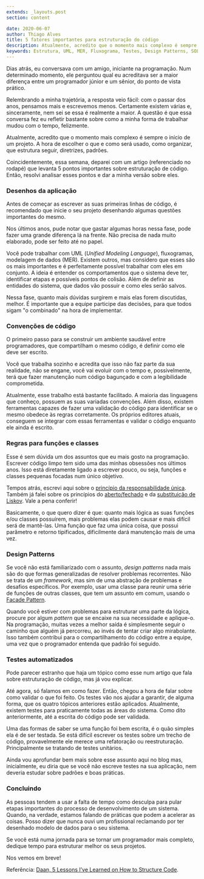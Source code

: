```yaml
---
extends: _layouts.post
section: content

date: 2020-06-07
author: Thiago Alves
title: 5 fatores importantes para estruturação do código
description: Atualmente, acredito que o momento mais complexo é sempre o início de um projeto. A hora de escolher o que e como será usado, como organizar, que estrutura seguir, diretrizes, padrões.
keywords: Estrutura, UML, MER, Fluxograma, Testes, Design Patterns, SOLID
---
```


Dias atrás, eu conversava com um amigo, iniciante na programação. Num determinado momento, ele perguntou qual eu acreditava ser a maior diferença entre um programador júnior e um sênior, do ponto de vista prático.

Relembrando a minha trajetória, a resposta veio fácil: com o passar dos anos, pensamos mais e escrevemos menos. Certamente existem várias e, sinceramente, nem sei se essa é realmente a maior. A questão é que essa conversa fez eu refletir bastante sobre como a minha forma de trabalhar mudou com o tempo, felizmente.

Atualmente, acredito que o momento mais complexo é sempre o início de um projeto. A hora de escolher o que e como será usado, como organizar, que estrutura seguir, diretrizes, padrões.

Coincidentemente, essa semana, deparei com um artigo (referenciado no rodapé) que levanta 5 pontos importantes sobre estruturação de código. Então, resolvi analisar esses pontos e dar a minha versão sobre eles.

### Desenhos da aplicação

Antes de começar as escrever as suas primeiras linhas de código, é recomendado que inicie o seu projeto desenhando algumas questões importantes do mesmo.

Nos últimos anos, pude notar que gastar algumas horas nessa fase, pode fazer uma grande diferença lá na frente. Não precisa de nada muito elaborado, pode ser feito até no papel.

Você pode trabalhar com UML (_Unified Modeling Language_), fluxogramas, modelagem de dados (MER). Existem outros, mas considero que esses são os mais importantes e é perfeitamente possível trabalhar com eles em conjunto. A ideia é entender os comportamentos que o sistema deve ter, identificar etapas e possíveis pontos de colisão. Além de definir as entidades do sistema, que dados vão possuir e como eles serão salvos.

Nessa fase, quanto mais dúvidas surgirem e mais elas forem discutidas, melhor. É importante que a equipe participe das decisões, para que todos sigam "o combinado" na hora de implementar.

### Convenções de código

O primeiro passo para se construir um ambiente saudável entre programadores, que compartilham o mesmo código, é definir como ele deve ser escrito.

Você que trabalha sozinho e acredita que isso não faz parte da sua realidade, não se engane, você vai evoluir com o tempo e, possivelmente, terá que fazer manutenção num código bagunçado e com a legibilidade comprometida.

Atualmente, esse trabalho está bastante facilitado. A maioria das linguagens que conheço, possuem as suas variadas convenções. Além disso, existem ferramentas capazes de fazer uma validação do código para identificar se o mesmo obedece às regras corretamente. Os próprios editores atuais, conseguem se integrar com essas ferramentas e validar o código enquanto ele ainda é escrito.

### Regras para funções e classes

Esse é sem dúvida um dos assuntos que eu mais gosto na programação. Escrever código limpo tem sido uma das minhas obsessões nos últimos anos. Isso está diretamente ligado a escrever pouco, ou seja, funções e classes pequenas focadas num único objetivo.

Tempos atrás, escrevi aqui sobre o [princípio da responsabilidade única](/blog/clean-code-principio-da-responsabilidade-unica-do-solid). Também já falei sobre os princípios do [aberto/fechado](/blog/clean-code-principio-do-aberto-fechado-do-solid) e da [substituição de Liskov](/blog/solid-principio-da-substituicao-de-liskov). Vale a pena conferir!

Basicamente, o que quero dizer é que: quanto mais lógica as suas funções e/ou classes possuírem, mais problemas elas podem causar e mais difícil será de mantê-las. Uma função que faz uma única coisa, que possui parâmetro e retorno tipificados, dificilmente dará manutenção mais de uma vez.

### Design Patterns

Se você não está familiarizado com o assunto, _design patterns_ nada mais são do que formas generalizadas de resolver problemas recorrentes. Não se trata de um _framework_, mas sim de uma abstração de problemas e desafios específicos. Por exemplo, usar uma classe para reunir uma série de funções de outras classes, que tem um assunto em comum, usando o [Facade Pattern](https://en.wikipedia.org/wiki/Facade_pattern).

Quando você estiver com problemas para estruturar uma parte da lógica, procure por algum _pattern_ que se encaixe na sua necessidade e aplique-o. Na programação, muitas vezes a melhor saída é simplesmente seguir o caminho que alguém já percorreu, ao invés de tentar criar algo mirabolante. Isso também contribui para o compartilhamento do código entre a equipe, uma vez que o programador entenda que padrão foi seguido.

### Testes automatizados

Pode parecer estranho que haja um tópico como esse num artigo que fala sobre estruturação de código, mas já vou explicar.

Até agora, só falamos em como fazer. Então, chegou a hora de falar sobre como validar o que foi feito. Os testes vão nos ajudar a garantir, de alguma forma, que os quatro tópicos anteriores estão aplicados. Atualmente, existem testes para praticamente todas as áreas do sistema. Como dito anteriormente, até a escrita do código pode ser validada.

Uma das formas de saber se uma função foi bem escrita, é o quão simples ela é de ser testada. Se está difícil escrever os testes sobre um trecho de código, provavelmente ele merece uma refatoração ou reestruturação. Principalmente se tratando de testes unitários.

Ainda vou aprofundar bem mais sobre esse assunto aqui no blog mas, inicialmente, eu diria que se você não escreve testes na sua aplicação, nem deveria estudar sobre padrões e boas práticas.

### Concluindo

As pessoas tendem a usar a falta de tempo como desculpa para pular etapas importantes do processo de desenvolvimento de um sistema. Quando, na verdade, estamos falando de práticas que podem a acelerar as coisas. Posso dizer que nunca ouvi um profissional reclamando por ter desenhado modelo de dados para o seu sistema.

Se você está numa jornada para se tornar um programador mais completo, dedique tempo para estruturar melhor os seus projetos. 

Nos vemos em breve!

Referência: [Daan, 5 Lessons I’ve Learned on How to Structure Code](https://levelup.gitconnected.com/5-lessons-ive-learned-on-how-to-structure-code-6d662df0fd1f).

